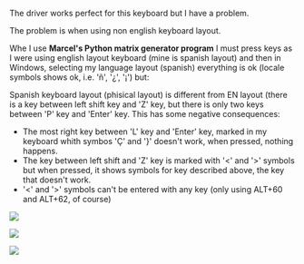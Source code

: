 The driver works perfect for this keyboard but I have a problem.

The problem is when using non english keyboard layout.

Whe I use **Marcel's Python matrix generator program** I must press keys as I were using english layout keyboard (mine is spanish layout) and then in Windows, selecting my language layout (spanish) everything is ok (locale symbols shows ok, i.e. 'ñ', '¿', '¡') but:

Spanish keyboard layout (phisical layout) is different from EN layout (there is a key between left shift key and 'Z' key, but there is only two keys between 'P' key and 'Enter' key.
This has some negative consequences:
- The most right key between 'L' key and 'Enter' key, marked in my keyboard whith symbos 'Ç' and '}' doesn't work, when pressed, nothing happens.
- The key between left shift and 'Z' key is marked with '<' and '>' symbols but when pressed, it shows symbols for key described above, the key that doesn't work.
- '<' and '>' symbols can't be entered with any key (only using ALT+60 and ALT+62, of course)

[![](https://github.com/NitemareReal/USB_Laptop_Keyboard_Controller/blob/master/Example_Keyboards/Lenovo_G550/IMG_20220803_155138292_2.jpg)](https://github.com/NitemareReal/USB_Laptop_Keyboard_Controller/blob/master/Example_Keyboards/Lenovo_G550/IMG_20220803_155138292_2.jpg)

[![](https://github.com/NitemareReal/USB_Laptop_Keyboard_Controller/blob/master/Example_Keyboards/Lenovo_G550/IMG_20220803_155037375_2.jpg)](https://github.com/NitemareReal/USB_Laptop_Keyboard_Controller/blob/master/Example_Keyboards/Lenovo_G550/IMG_20220803_155037375_2.jpg)

[![](https://github.com/NitemareReal/USB_Laptop_Keyboard_Controller/blob/master/Example_Keyboards/Lenovo_G550/IMG_20220803_155308305_HDR_2.jpg)](https://github.com/NitemareReal/USB_Laptop_Keyboard_Controller/blob/master/Example_Keyboards/Lenovo_G550/IMG_20220803_155308305_HDR_2.jpg)
